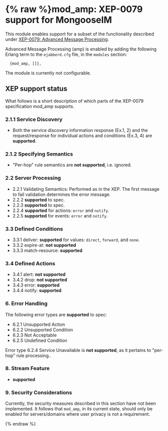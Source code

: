 {% raw %}mod_amp: XEP-0079 support for MongooseIM
========================================


This module enables support for a subset of the functionality described under
[XEP-0079: Advanced Message
Processing](http://xmpp.org/extensions/xep-0079.html).

Advanced Message Processing (amp) is enabled by adding the following Erlang
term to the `ejabberd.cfg` file, in the `modules` section:

```
  {mod_amp, []},
```

The module is currently not configurable.



XEP support status
------------------

What follows is a short description of which parts of the XEP-0079 specification
mod_amp supports.


### 2.1.1 Service Discovery

  * Both the service discovery information response (Ex.1, 2) and the
    request/response for individual actions and conditions (Ex.3, 4) are
    **supported**.

### 2.1.2 Specifying Semantics
    
  * "Per-hop" rule semantics are **not supported**, i.e. ignored.

### 2.2 Server Processing

  * 2.2.1 Validating Semantics: Performed as in the XEP. The first message to
    fail validation determines the error message.
  * 2.2.2 **supported** to spec.
  * 2.2.3 **supported** to spec.
  * 2.2.4 **supported** for actions: `error` and `notify`.
  * 2.2.5 **supported** for events: `error` and `notify`.

### 3.3 Defined Conditions

  * 3.3.1 deliver: **supported** for values: `direct`, `forward`, and `none`.
  * 3.3.2 expire-at: **not supported**
  * 3.3.3 match-resource: **supported**

### 3.4 Defined Actions
  
  * 3.4.1 alert: **not supported**
  * 3.4.2 drop: **not supported**
  * 3.4.3 error: **supported**
  * 3.4.4 notify: **supported**

### 6. Error Handling

The following error types are **supported** to spec:

  * 6.2.1 Unsupported Action
  * 6.2.2 Unsupported Condition
  * 6.2.3 Not Acceptable
  * 6.2.5 Undefined Condition

Error type 6.2.4 Service Unavailable is **not supported**, as it pertains to
"per-hop" rule processing..


### 8. Stream Feature

  * **supported**

### 9. Security Considerations

Currently, the security measures described in this section have not been
implemented. It follows that `mod_amp`, in its current state, should only be
enabled for servers/domains where user privacy is not a requirement.












{% endraw %}
